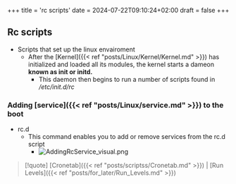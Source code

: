 +++
title = 'rc scripts'
date = 2024-07-22T09:10:24+02:00
draft = false
+++

## Rc scripts 
- Scripts that set up the linux envairoment 
	- After the [Kernel]({{< ref "posts/Linux/Kernel/Kernel.md" >}}) has initialized and loaded all its modules, the kernel starts a dameon  **known as init or initd.** 
		- This daemon then begins to run a number of scripts found in */etc/init.d/rc*
### Adding [service]({{< ref "posts/Linux/service.md" >}}) to the boot 
- rc.d 
	- This command enables you to add or remove services from the rc.d script
		- ![AddingRcService_visual.png](/Notes/AddingRcService_visual.png)

>[!quote] [Cronetab]({{< ref "posts/scriptss/Cronetab.md" >}}) | [Run Levels]({{< ref "posts/for_later/Run_Levels.md" >}})